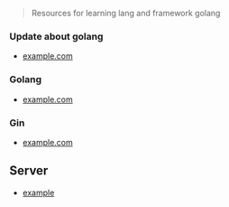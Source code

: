 >  Resources for learning lang and framework golang

### Update about golang
-   [example.com](example.com)

### Golang
-   [example.com](example.com)

### Gin
-   [example.com](example.com)

## Server
-   [example](example.com)
